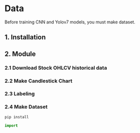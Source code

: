 # Data

Before training CNN and Yolov7 models, you must make dataset.

## 1. Installation

## 2. Module
### 2.1 Download Stock OHLCV historical data
### 2.2 Make Candlestick Chart
### 2.3 Labeling
### 2.4 Make Dataset

```
pip install
```

```python
import 
```
